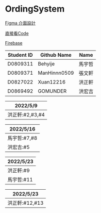 # OrdingSystem

[Figma 介面設計](https://www.figma.com/file/B6aUOQlNMrVKb6mlKR5tki/Untitled?node-id=0%3A1)

[直接看Code](https://github.com/Xuan12216/OrdingSystem/tree/master/app/src/main/java/com/example/foodordering)

[Firebase](https://console.firebase.google.com/u/1/project/foodordersystem-9c1cd/authentication/users)

| Student ID | Github Name | Name |
| --- | --- | --- |
| D0809311 | Behyije | 馬宇哲 |
| D0809371 | ManHinnn0509 | 張文軒 |
| D0827022 | Xuan12216 | 洪正軒 |
| D0869492 | GOMUNDER | 洪宏吉 |

|2022/5/9|
| --- |
|洪正軒:#2,#3,#4|

|2022/5/16|
| --- |
|馬宇哲:#7,#8|
|洪宏吉:#5|

|2022/5/23|
| --- |
|洪正軒:#9|
|馬宇哲:#11|

|2022/5/23|
| --- |
|洪正軒:#12,#13|
